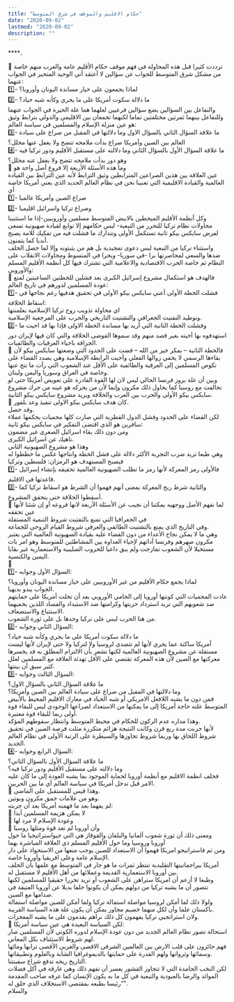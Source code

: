 ```yaml
---
title: "حكام الاقليم والموقف في شرق المتوسط"
date: "2020-09-02"
lastmod: "2020-09-02"
description: ""
---
```

****،

💠 ترددت كثيرا قبل هذه المحاولة في فهم موقف حكام الأقليم عامة والعرب منهم خاصة من مشكل شرق المتوسط للجواب عن سؤالين لا أعتقد أني الوحيد المتحير في الجواب عنهما:  
⁦1️⃣⁩- لماذا يجمعون على خيار مساندة اليونان وأوروبا؟  
⁦2️⃣⁩- ما دلالة سكوت أمريكا على ما يجري وكأنه شبه حياد؟  
والتفاعل بين السؤالين يضع سؤالين فرعيين لعلهما هما علة الحيرة في الجواب عنهما وللتفاعل بينهما ثمرتين مختلفتين تماما لكنهما تجمعان بين الاقليمي والدولي بترابط وثيق هو عين منزلة الإسلام والمسلمين في سياسة العالم:  
⁦3️⃣⁩- ما علاقة السؤال الثاني بالسؤال الاول وما دلالتها في المقبل من صراع على سيادة العالم بين الصين وأمريكا صراع بدأت ملامحه تتضح ولا يغفل عنها محلل؟  
⁦4️⃣⁩- ما علاقة السؤال الأول بالسؤال الثاني وما دلالته على مستقبل الأقليم ودور تركيا فيه وهو دور بدأت ملامحه تتضح ولا يغفل عنه محلل؟  
💠 وما هذه الأسئلة الأربعة إلا فروع أصل واحد هو  
عين العلاقة بين هذين الصراعين المترابطين وثيق الترابط لأنه عين الترابط بين القيادة العالمية والقيادة الاقليمية التي تعنينا نحن في نظام العالم الجديد الذي يعني أمريكا خاصة أي  
⁦1️⃣⁩- صراع الصين وأمريكا عالميا  
⁦2️⃣⁩- وصراع تركيا واسرائيل اقليميا  
وكل أنظمة الأقليم الميحطين بالابيض المتوسط مسلمين وأوروبيين-إذا ما استثنينا محاولات نظام تركيا للتحرر من التبعية- ليس حكامهم إلا توابع لقيادة صهيونية تسعى لفرض سايكس بيكو ثانية تستكمل الأولى وتتدارك ما فشلت فيه من تفكيك للامة يصبح أبديا كما يتمنون.  
واستثناء تركيا من التبعية ليس دعوى تمجيدية بل هم من يثبتونه وإلا لما حصل الحلف ضدها والسعي لمحاصرتها برا -في سوريا- وبحرا في المتسوط ومحاولات الانقلاب على النظام ثم خاصة الحرب الاقتصادية والاعلامية التي تشترك فيها كل أنظمة الأقليم المسلم والأوروبي:  
💠 فالهدف هو استكمال مشروع إسرائيل الكبرى بعد فشلين للخطتين الساعيتين لمنع عودة المسلمين لدورهم في تاريخ العالم:  
⁦1️⃣⁩- فشلت الخطة الأولى أعني سايكس بيكو الأولى في تحقيق هدفيها رغم نجاحها في اسقاط الخلافة:  
اي محاولة تذويب روح تركيا الإسلامية بعلمنتها  
وتوطيد التفتيت الجغرافي والتشتيت التاريخي والحرب على المرجعية الإسلامية.  
⁦2️⃣⁩- وفشلت الخطة الثانية التي أريد بها مساندة الخطة الاولى فإذا بها قد احيت ما استهدفوه بها أحيته بغير قصد منهم وقد سموها الفوضى الخلاقة والتي كان فيها لإيران دور الجرافة باحياء العرقيات والطائفيات.  
💠 فالخطة الثانية – بمكر خير من الله – قضت على الحدود التي وضعتها سايكس بيكو لأن بقاءها الرسمي لا يخفي زوالها الفعلي وأحيت الرابطة الإسلامية وهي بصدد القضاء على نكوص المسلمين إلى العرقية والطائفية على الأقل عند الشعوب التي رأت ما نتج عنها وخاصة في العراق وسوريا واليمن ولبنان.  
وبين أن علة بروز فرنسا الحالي ليس لان لها القوة القادرة على تعويض أمريكا حتى لو تحالفت مع روسيا كما يحاول ذلك مكرون وإنما لأن من يحركه هو عينه من حرك مشروع سايكس بيكو الأولى والحرب بين العرب والخلافة ويريد مشروع سايكس بيكو الثانية.  
💠 كان هدف سايكس بيكو الاولى تنفيذ وعد بلفور.  
وقد حصل.  
لكن القضاء على الحدود وفشل الدول القطرية التي صارت كلها محميات يحكمها عملاء سافرين هو الذي اقتضى التفكير في سايكس بيكو ثانية:  
ومن دون ذلك بقاء اسرائيل الصغرى غير مضمون  
ناهيك عن اسرائيل الكبرى.  
وهذا هو مشروع الصهيونية الثاني  
وهي طبعا تريد ضرب التجربة الأكثر دلالة على فشل الخطة وانتاجها عكس ما خططوا له  
فيصبح المستهدف هو الرمزان: فلسطين وتركيا  
⁦1️⃣⁩- فالأولى رمز المعركة لأنها رمز ما تطلب الصهيونية العالمية تحقيقه بإنشاء إسرائيل قاعدتها في الاقليم.  
⁦2️⃣⁩- والثانية شرط ربح المعركة بمعنى أنهم فهموا أن الشرط هو اسقاط تركيا كما أسقطوا الخلافة حتى يتحقق المشروع.  
💠 لما نفهم الأصل ووجهيه يمكننا أن نجيب عن الأسئلة الأربعة لانها فروعه أو إن شئنا لأنها عين تحققه  
في الجغرافيا التي تمنع بالتفتيت شروط التنمية المستقلة  
وفي التاريخ الذي يمنع بالتشتيت الطائفي والعرقي شروط القيام الروحي للجماعة.  
وهي ما لا يمكن نجاح الأعداء من دون القضاء عليه بقيادة الصهيونية العالمية التي يعتبر مكرون صهرهم وفرنسا أداتهم لإحياء العداوة بين المشاطئين للمتوسط وهو امر بات مستحيلا لأن الشعوب تمازجت ولم يبق داعيا للحروب الصليبية والاستعمارية غير بقايا اليمين والكنسية.  
💠  
⁦1️⃣⁩- السؤال الأول وجوابه:  
لماذا يجمع حكام الأقليم من غير الأوروبيين على خيار مساندة اليونان وأوروبا؟  
الجواب يبدو بديهيا.  
عادت المحميات التي كونتها أوروبا إلى الحامي الأوروبي بعد أن تخلت أمريكا على حمايتهم ضد شعوبهم التي تريد استرداد حريتها وكرامتها ضد الاستبداد والفساد اللذين يحميهما الاستتباع والاستضعاف.  
من هنا الحرب ليس على تركيا وحدها بل على ثورة الشعوب.  
⁦2️⃣⁩- السؤال الثاني وجوابه:  
ما دلالة سكوت أمريكا على ما يجري وكأنه شبه حياد؟  
أمريكا ساكتة عما يجري لأنها لم تتصدى لروسيا ولا لتركيا ولا حتى لإيران لأنها ليست مستقلة عن مشروع الصهيونية العالمية لكنها تشعر بأن الالتزام المطلق به قد يخسرها معركتها مع الصين لأن هذه المعركة تقتضي على الأقل تهدئة العلاقة مع المسلمين لعلل كثير سبق أن بينتها.  
⁦3️⃣⁩- السؤال الثالث وجوابه:  
ما علاقة السؤال الثاني بالسؤال الاول؟  
وما دلالتها في المقبل من صراع على سيادة العالم بين الصين وأمريكا؟  
فمن دون ما يشبه اللافعل الامريكي أو شبه الحياد في معارك الاقليم المحيط بالأبيض المتوسط علته حاجة أمريكا إلى ما يمكنها من الاستعداد لصراعها الوجودي ليس للبقاء قوة أولى ربما للبقاء قوة معتبرة.  
وهذا مداره عدم الركون للحكام في محيط المتوسط وانتظار سقوطهم المؤكد.  
لأنها جربت مدة ربع قرن وكانت النتيجة هزائم متكررة مثلت فرصة الصين في تحقيق شروط اللحاق بها وربما شروط تجاوزها والسيطرة على الرتبة الأولى في نظام العالم الجديد.  
⁦4️⃣⁩- السؤال الرابع وجوابه:  
ما علاقة السؤال الأول بالسؤال الثاني؟  
وما دلالته على مستقبل الأقليم ودور تركيا فيه؟  
فحلف انظمة الاقليم مع أنظمة أوروبا لحماية الموجود بما يشبه العودة إلى ما كان عليه الامر قبل تدخل أمريكا في سياسة العالم أي ما بين الحربين.  
💠 وهذا قيس للمستقبل على الماضي.  
وهو من علامات حمق مكرون وبوتين.  
لم يفهما بعد ما فهمته أمريكا بعد أن جربته:  
🔹 لا يمكن هزيمة المسلمين أبدا  
🔹 وعودة الإسلام لا مرد لها  
🔹 وأن أوروبا لم تعد قوة ومثلها روسيا  
ومعنى ذلك أن ثورة شعوب ألمانيا والبلقان والقوقاز هي التي جيواستراتيجيا ما حول أوروبا وروسيا وما حول الأقليم المسلم ذي العلاقة المباشرة بهما  
ومن ثم فاستراتيجو امريكا فهموا أن الاستعداد للصين يوجب منعها من الاستحواذ على دار الإسلام عامة وعلى افريقيا وأوروبا خاصة.  
أمريكا ببراجماتيتها التقليدية تنتظر ثمرات ما هو جار في المتوسط مع علمها بأن الحلف بين أوروبا الاستعمارية القديمة وعملائها من أهل الأقليم لا مستقبل له.  
وطبعا لا أزعم أن امريكا ستراهن على الشعوب أو تريد تحررا حقيقيا للمسلمين لكنها تتصور أن ما يشبه تركيا من دولهم يمكن أن يكونوا حلفا بديلا عن أوروبا العتيقة في صدامها مع الصين.  
ولولا ذلك لما أمكن لروسيا مواصلة استمالة تركيا ولما أمكن للصين مواصلة استمالة باكستان علما وأن لكل منهما خصيم مجاور يمكن أن يكون علة هذه السياسة القريبة.  
ولان استراتجيي تركيا يفهمون كل ذلك نراهم يقدمون على ما يشبه المعجزات.  
💠 لكن السياسة البعيدة هي عين سياسة أمريكا:  
استحالة تصور نظام العالم الجديد من دون عودة الإسلام لدوره الكوني لأن المسلمين صار لهم شروط الاستئناف بكل المعاني.  
فهم حائزون على قلب الارض بين العالمين الشرقي الاقصى والغربي الأقصى ترابها ومائها وسمائها وثرواتها ولهم القدرة على حمايتها بالديموغرافيا الشابة وبالعلوم وتطبيقاتها.  
التاريخ ريحه تدفع شراع سفينتنا.  
لكن النخب الجامدة التي لا تتجاوز القشور يعسر أن تفهم ذلك وهي غارقة في أكل فضلات الموائد والرضا بالعبودية والتبعية في كل ما به يكون الإنسان كما عرفه صاحب المقدمة “رئيسا بطبعه بمقتضى الاستخلاف الذي خلق له”.  
والسلام

###